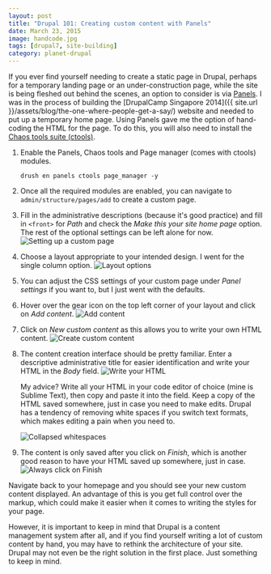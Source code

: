 ```yaml
---
layout: post
title: "Drupal 101: Creating custom content with Panels"
date: March 23, 2015
image: handcode.jpg
tags: [drupal7, site-building]
category: planet-drupal
---
```

If you ever find yourself needing to create a static page in Drupal, perhaps for a temporary landing page or an under-construction page, while the site is being fleshed out behind the scenes, an option to consider is via [Panels](https://www.drupal.org/project/panels). I was in the process of building the [DrupalCamp Singapore 2014]({{ site.url }}/assets/blog/the-one-where-people-get-a-say/) website and needed to put up a temporary home page. Using Panels gave me the option of hand-coding the HTML for the page. To do this, you will also need to install the [Chaos tools suite (ctools)](https://www.drupal.org/project/ctools).

1. <p class="no-margin">Enable the Panels, Chaos tools and Page manager (comes with ctools) modules.</p>
    <pre><code class="language-bash">drush en panels ctools page_manager -y</code></pre>
2. Once all the required modules are enabled, you can navigate to <code class="language-bash">admin/structure/pages/add</code> to create a custom page.
3. Fill in the administrative descriptions (because it's good practice) and fill in <code class="language-bash">&lt;front&gt;</code> for *Path* and check the *Make this your site home page* option. The rest of the optional settings can be left alone for now.
    <img src="{{ site.url }}/assets/images/posts/custom-content/ccpanels-2.jpg" alt="Setting up a custom page"/>
4. Choose a layout appropriate to your intended design. I went for the single column option.
    <img src="{{ site.url }}/assets/images/posts/custom-content/ccpanels-3.jpg" alt="Layout options"/>
5. You can adjust the CSS settings of your custom page under *Panel settings* if you want to, but I just went with the defaults.
6. Hover over the gear icon on the top left corner of your layout and click on *Add content*.
    <img src="{{ site.url }}/assets/images/posts/custom-content/ccpanels-4.jpg" alt="Add content"/>
7. Click on *New custom content* as this allows you to write your own HTML content.
    <img src="{{ site.url }}/assets/images/posts/custom-content/ccpanels-5.jpg" alt="Create custom content"/>
8. The content creation interface should be pretty familiar. Enter a descriptive administrative title for easier identification and write your HTML in the *Body* field. 
    <img src="{{ site.url }}/assets/images/posts/custom-content/ccpanels-6.jpg" alt="Write your HTML"/>
    
    <p class="no-margin">My advice? Write all your HTML in your code editor of choice (mine is Sublime Text), then copy and paste it into the field. Keep a copy of the HTML saved somewhere, just in case you need to make edits. Drupal has a tendency of removing white spaces if you switch text formats, which makes editing a pain when you need to.</p>

    <img src="{{ site.url }}/assets/images/posts/custom-content/ccpanels-7.jpg" alt="Collapsed whitespaces"/>
9. The content is only saved after you click on *Finish*, which is another good reason to have your HTML saved up somewhere, just in case.
    <img src="{{ site.url }}/assets/images/posts/custom-content/ccpanels-8.jpg" alt="Always click on Finish"/>

Navigate back to your homepage and you should see your new custom content displayed. An advantage of this is you get full control over the markup, which could make it easier when it comes to writing the styles for your page. 

However, it is important to keep in mind that Drupal is a content management system after all, and if you find yourself writing a lot of custom content by hand, you may have to rethink the architecture of your site. Drupal may not even be the right solution in the first place. Just something to keep in mind.
